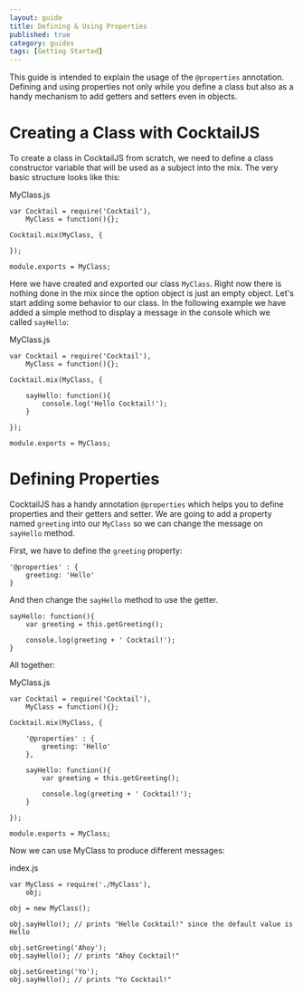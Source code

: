 ```yaml
---
layout: guide
title: Defining & Using Properties
published: true
category: guides
tags: [Getting Started]
---
```


This guide is intended to explain the usage of the `@properties` annotation. Defining and using properties not only 
while you define a class but also as a handy mechanism to add getters and setters even in objects.

# Creating a Class with CocktailJS

To create a class in CocktailJS from scratch, we need to define a class constructor variable that will be used
as a subject into the mix. The very basic structure looks like this:

MyClass.js

    var Cocktail = require('Cocktail'),
        MyClass = function(){};

    Cocktail.mix(MyClass, {

    });

    module.exports = MyClass;

Here we have created and exported our class `MyClass`. Right now there is nothing done in the mix since the option
object is just an empty object.
Let's start adding some behavior to our class. In the following example we have added a simple method to display a
message in the console which we called `sayHello`:

MyClass.js

    var Cocktail = require('Cocktail'),
        MyClass = function(){};

    Cocktail.mix(MyClass, {

        sayHello: function(){
            console.log('Hello Cocktail!');
        }

    });

    module.exports = MyClass;

# Defining Properties

CocktailJS has a handy annotation `@properties` which helps you to define properties and their getters and setter.
We are going to add a property named `greeting` into our `MyClass` so we can change the message on `sayHello` method.

First, we have to define the `greeting` property:

    '@properties' : {
        greeting: 'Hello'
    }

And then change the `sayHello` method to use the getter.

    sayHello: function(){
        var greeting = this.getGreeting();

        console.log(greeting + ' Cocktail!');
    }

All together:

MyClass.js

    var Cocktail = require('Cocktail'),
        MyClass = function(){};

    Cocktail.mix(MyClass, {

        '@properties' : {
            greeting: 'Hello'
        },

        sayHello: function(){
            var greeting = this.getGreeting();

            console.log(greeting + ' Cocktail!');
        }

    });

    module.exports = MyClass;

Now we can use MyClass to produce different messages:

index.js

    var MyClass = require('./MyClass'),
        obj;

    obj = new MyClass();

    obj.sayHello(); // prints "Hello Cocktail!" since the default value is Hello

    obj.setGreeting('Ahoy');
    obj.sayHello(); // prints "Ahoy Cocktail!"

    obj.setGreeting('Yo');
    obj.sayHello(); // prints "Yo Cocktail!"






